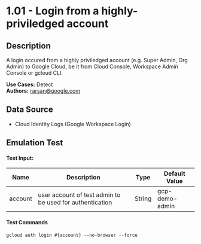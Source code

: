 # 1.01 - Login from a highly-priviledged account
## Description
A login occured from a highly priviledged account (e.g. Super Admin, Org Admin) to Google Cloud,
be it from Cloud Console, Workspace Admin Console or gcloud CLI. 


**Use Cases:** Detect</br>
**Authors:** rarsan@google.com

## Data Source
- Cloud Identity Logs (Google Workspace Login)


## Emulation Test




#### Test Input:
| Name | Description | Type | Default Value |
|------|-------------|------|---------------|
| account | user account of test admin to be used for authentication | String | gcp-demo-admin|

#### Test Commands
```
gcloud auth login #{account} --no-browser --force
```



